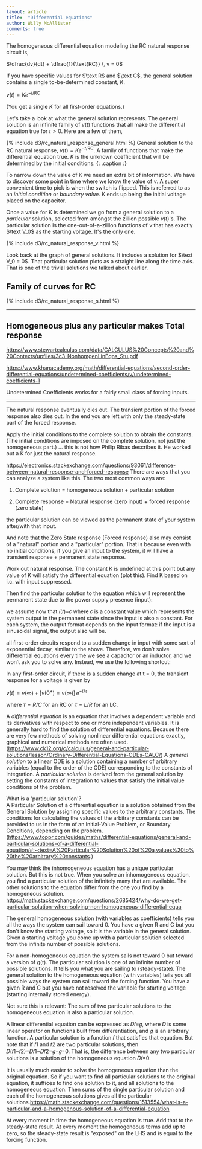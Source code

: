 ```yaml
---
layout: article
title:  "Differential equations"
author: Willy McAllister
comments: true
---
```


The homogeneous differential equation modeling the $\text{RC}$ natural response circuit is,

$\dfrac{dv}{dt} + \dfrac{1}{\text{RC}} \, v = 0$ 

If you have specific values for $\text R$ and $\text C$, the general solution contains a single to-be-determined constant, $K$. 

$v(t) = Ke^{-t/\text{RC}}$

(You get a single $K$ for all first-order equations.)

Let's take a look at what the general solution represents. The general solution is an infinite family of $v(t)$ functions that all make the differential equation true for $t > 0$. Here are a few of them,

{% include d3/rc_natural_response_general.html %}
General solution to the RC natural response, $v(t) = K e^{-t/\text{RC}}$. A family of functions that make the differential equation true. $K$ is the unknown coefficient that will be determined by the initial conditions.
{: .caption :}

To narrow down the value of K we need an extra bit of information. We have to discover some point in time where we know the value of $v$. A super convenient time to pick is when the switch is flipped. This is referred to as an *initial condition* or *boundary value*. K ends up being the initial voltage placed on the capacitor. 

Once a value for K is determined we go from a general solution to a *particular* solution, selected from amongst the zillion possible $v(t)$'s. The particular solution is the one-out-of-a-zillion functions of $v$ that has exactly $\text V_0$ as the starting voltage. It's the only one.

{% include d3/rc_natural_response_v.html %}

Look back at the graph of general solutions. It includes a solution for $\text V_0 = 0$. That particular solution plots as a straight line along the time axis. That is one of the trivial solutions we talked about earlier.

## Family of curves for RC

{% include d3/rc_natural_response_s.html %}

---

## Homogeneous plus any particular makes Total response

https://www.stewartcalculus.com/data/CALCULUS%20Concepts%20and%20Contexts/upfiles/3c3-NonhomgenLinEqns_Stu.pdf

https://www.khanacademy.org/math/differential-equations/second-order-differential-equations/undetermined-coefficients/v/undetermined-coefficients-1

Undetermined Coefficients works for a fairly small class of forcing inputs.

---

The natural response eventually dies out. The transient portion of the forced response also dies out. In the end you are left with only the steady-state part of the forced response.

Apply the initial conditions to the complete solution to obtain the
constants. (The initial conditions are imposed on the complete solution, not just the homogeneous part.) ... this is not how Philip Ribas describes it. He worked out a K for just the natural response. 

https://electronics.stackexchange.com/questions/93061/difference-between-natural-response-and-forced-response
There are ways that you can analyze a system like this. The two most common ways are:

1. Complete solution = homogeneous solution + particular solution

2. Complete response = Natural response (zero input) + forced response (zero state)

the particular solution can be viewed as the permanent state of your system after/with that input.

And note that the Zero State response (Forced response) also may consist of a "natural" portion and a "particular" portion. That is because even with no initial conditions, if you give an input to the system, it will have a transient response + permanent state response.

Work out natural response. The constant K is undefined at this point but any value of K will satisfy the differential equation (plot this).  Find K based on i.c. with input suppressed. 

Then find the particular solution to the equation which will represent the permanent state due to the power supply presence (input):

we assume now that 𝑖(𝑡)=𝑐 where 𝑐 is a constant value which represents the system output in the permanent state since the input is also a constant. For each system, the output format depends on the input format: if the input is a sinusoidal signal, the output also will be.

all first-order circuits respond to a sudden change in input with some sort of exponential decay, similar to the above. Therefore, we don’t solve differential equations every time we see a capacitor or an inductor, and we won’t ask you to solve any. Instead, we use the following shortcut: 

In any first-order circuit, if there is a sudden change at t = 0, the
transient response for a voltage is given by

$v(t) = v(\infty) + [v(0^+) = v(\infty)]\,e^{-t/\tau}$

where $\tau = R/C$ for an RC or $\tau = L/R$ for an LC.

A *differential equation* is an equation that involves a dependent variable and its derivatives with respect to one or more independent variables. It is generally hard to find the solution of differential equations. Because there are very few methods of solving nonlinear differential equations exactly, graphical and numerical methods are often used. (https://www.ck12.org/c/calculus/general-and-particular-solutions/lesson/Ordinary-Differential-Equations-ODEs-CALC/) A *general solution* to a linear ODE is a solution containing a number of arbitrary variables (equal to the order of the ODE) corresponding to the constants of integration. A *particular solution* is derived from the general solution by setting the constants of integration to values that satisfy the initial value conditions of the problem.

What is a 'particular solution'?  
A Particular Solution of a differential equation is a solution obtained from the General Solution by assigning specific values to the arbitrary constants. The conditions for calculating the values of the arbitrary constants can be provided to us in the form of an Initial-Value Problem, or Boundary Conditions, depending on the problem. (https://www.toppr.com/guides/maths/differential-equations/general-and-particular-solutions-of-a-differential-equation/#:~:text=A%20Particular%20Solution%20of%20a,values%20to%20the%20arbitrary%20constants.)

You may think the inhomogeneous equation has a unique particular solution. But this is not true. When you solve an inhomogeneous equation, you find a particular solution of the infinitely many that are available. The other solutions to the equation differ from the one you find by a homogeneous solution. https://math.stackexchange.com/questions/2685424/why-do-we-get-particular-solution-when-solving-non-homogeneous-differential-equa

The general homogeneous solution (with variables as coefficients) tells you all the ways the system can sail toward 0. You have a given R and C but you don't know the starting voltage, so it is the variable in the general solution. Given a starting voltage you come up with a particular solution selected from the infinite number of possible solutions. 

For a non-homogeneous equation the system sails not toward 0 but toward a version of g(t). The particular solution is one of an infinite number of possible solutions. It tells you what you are sailing to (steady-state). The general solution to the homogeneous equation (with variables) tells you all possible ways the system can sail toward the forcing function. You have a given R and C but you have not resolved the variable for starting voltage (starting internally stored energy). 

Not sure this is relevant: The sum of two particular solutions to the homogeneous equation is also a particular solution. 

A linear differential equation can be expressed as 𝐷𝑓=𝑔, where 𝐷 is some linear operator on functions built from differentiation, and 𝑔 is an arbitrary function. A particular solution is a function 𝑓 that satisfies that equation. But note that if 𝑓1 and 𝑓2 are two particular solutions, then 𝐷(𝑓1−𝑓2)=𝐷𝑓1−𝐷𝑓2=𝑔−𝑔=0. That is, the difference between any two particular solutions is a solution of the homogeneous equation 𝐷𝑓=0. 

It is usually much easier to solve the homogeneous equation than the original equation. So if you want to find all particular solutions to the original equation, it suffices to find one solution to it, and all solutions to the homogeneous equation. Then sums of the single particular solution and each of the homogeneous solutions gives all the particular solutions.https://math.stackexchange.com/questions/1513554/what-is-a-particular-and-a-homogenous-solution-of-a-differential-equation

At every moment in time the homogeneous equation is true. Add that to the steady-state result. At every moment the homogeneous terms add up to zero, so the steady-state result is "exposed" on the LHS and is equal to the forcing function.  
